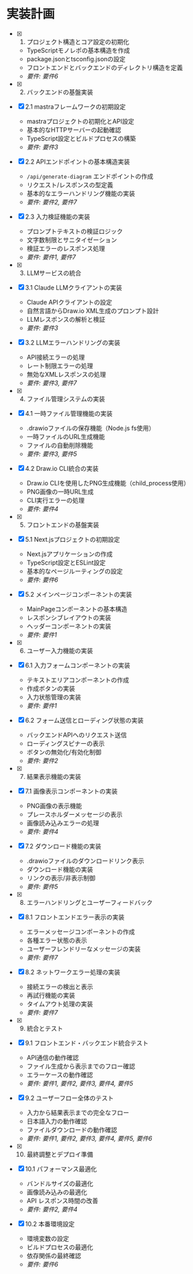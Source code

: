 # 実装計画

- [x] 1. プロジェクト構造とコア設定の初期化





  - TypeScriptモノレポの基本構造を作成
  - package.jsonとtsconfig.jsonの設定
  - フロントエンドとバックエンドのディレクトリ構造を定義
  - _要件: 要件6_

- [x] 2. バックエンドの基盤実装





- [x] 2.1 mastraフレームワークの初期設定


  - mastraプロジェクトの初期化とAPI設定
  - 基本的なHTTPサーバーの起動確認
  - TypeScript設定とビルドプロセスの構築
  - _要件: 要件3_

- [x] 2.2 APIエンドポイントの基本構造実装


  - `/api/generate-diagram` エンドポイントの作成
  - リクエスト/レスポンスの型定義
  - 基本的なエラーハンドリング機能の実装
  - _要件: 要件2, 要件7_

- [x] 2.3 入力検証機能の実装


  - プロンプトテキストの検証ロジック
  - 文字数制限とサニタイゼーション
  - 検証エラーのレスポンス処理
  - _要件: 要件1, 要件7_

- [x] 3. LLMサービスの統合




- [x] 3.1 Claude LLMクライアントの実装


  - Claude APIクライアントの設定
  - 自然言語からDraw.io XML生成のプロンプト設計
  - LLMレスポンスの解析と検証
  - _要件: 要件3_

- [x] 3.2 LLMエラーハンドリングの実装


  - API接続エラーの処理
  - レート制限エラーの処理
  - 無効なXMLレスポンスの処理
  - _要件: 要件3, 要件7_

- [x] 4. ファイル管理システムの実装





- [x] 4.1 一時ファイル管理機能の実装


  - .drawioファイルの保存機能（Node.js fs使用）
  - 一時ファイルのURL生成機能
  - ファイルの自動削除機能
  - _要件: 要件3, 要件5_

- [x] 4.2 Draw.io CLI統合の実装


  - Draw.io CLIを使用したPNG生成機能（child_process使用）
  - PNG画像の一時URL生成
  - CLI実行エラーの処理
  - _要件: 要件4_

- [x] 5. フロントエンドの基盤実装





- [x] 5.1 Next.jsプロジェクトの初期設定


  - Next.jsアプリケーションの作成
  - TypeScript設定とESLint設定
  - 基本的なページルーティングの設定
  - _要件: 要件6_

- [x] 5.2 メインページコンポーネントの実装


  - MainPageコンポーネントの基本構造
  - レスポンシブレイアウトの実装
  - ヘッダーコンポーネントの実装
  - _要件: 要件1_

- [x] 6. ユーザー入力機能の実装





- [x] 6.1 入力フォームコンポーネントの実装


  - テキストエリアコンポーネントの作成
  - 作成ボタンの実装
  - 入力状態管理の実装
  - _要件: 要件1_

- [x] 6.2 フォーム送信とローディング状態の実装


  - バックエンドAPIへのリクエスト送信
  - ローディングスピナーの表示
  - ボタンの無効化/有効化制御
  - _要件: 要件2_

- [x] 7. 結果表示機能の実装





- [x] 7.1 画像表示コンポーネントの実装


  - PNG画像の表示機能
  - プレースホルダーメッセージの表示
  - 画像読み込みエラーの処理
  - _要件: 要件4_

- [x] 7.2 ダウンロード機能の実装


  - .drawioファイルのダウンロードリンク表示
  - ダウンロード機能の実装
  - リンクの表示/非表示制御
  - _要件: 要件5_

- [x] 8. エラーハンドリングとユーザーフィードバック





- [x] 8.1 フロントエンドエラー表示の実装


  - エラーメッセージコンポーネントの作成
  - 各種エラー状態の表示
  - ユーザーフレンドリーなメッセージの実装
  - _要件: 要件7_

- [x] 8.2 ネットワークエラー処理の実装


  - 接続エラーの検出と表示
  - 再試行機能の実装
  - タイムアウト処理の実装
  - _要件: 要件7_

- [x] 9. 統合とテスト




- [x] 9.1 フロントエンド・バックエンド統合テスト


  - API通信の動作確認
  - ファイル生成から表示までのフロー確認
  - エラーケースの動作確認
  - _要件: 要件1, 要件2, 要件3, 要件4, 要件5_

- [x] 9.2 ユーザーフロー全体のテスト


  - 入力から結果表示までの完全なフロー
  - 日本語入力の動作確認
  - ファイルダウンロードの動作確認
  - _要件: 要件1, 要件2, 要件3, 要件4, 要件5, 要件6_

- [x] 10. 最終調整とデプロイ準備





- [x] 10.1 パフォーマンス最適化


  - バンドルサイズの最適化
  - 画像読み込みの最適化
  - API レスポンス時間の改善
  - _要件: 要件2, 要件4_


- [x] 10.2 本番環境設定

  - 環境変数の設定
  - ビルドプロセスの最適化
  - 依存関係の最終確認
  - _要件: 要件6_